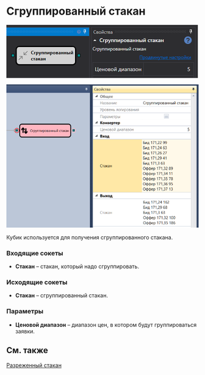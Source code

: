 # Сгруппированный стакан

![Designer Grouped order book 01](../../../../../../images/designer_grouped_orderbook_01.png)

![Designer Grouped order book 00](../../../../../../images/designer_grouped_orderbook_00.png)

Кубик используется для получения сгруппированного стакана. 

### Входящие сокеты

- **Стакан** – стакан, который надо сгруппировать.

### Исходящие сокеты

- **Стакан** – сгруппированный стакан.

### Параметры

- **Ценовой диапазон** – диапазон цен, в котором будут группироваться заявки.

## См. также

[Разреженный стакан](sparse_order_book.md)
